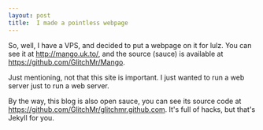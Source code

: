 ```yaml
---
layout: post
title:  I made a pointless webpage
---
```

So, well, I have a VPS, and decided to put a webpage on it for lulz.
You can see it at http://mango.uk.to/, and the source (sauce) is
available at https://github.com/GlitchMr/Mango.

Just mentioning, not that this site is important. I just wanted to run
a web server just to run a web server.

By the way, this blog is also open sauce, you can see its source code
at https://github.com/GlitchMr/glitchmr.github.com. It's full of hacks,
but that's Jekyll for you.
